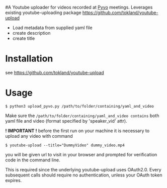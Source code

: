 #A Youtube uploader for videos recorded at [Pyvo](www.python.cz) meetings.
Leverages existing youtube-uploading package https://github.com/tokland/youtube-upload
- Load metadata from supplied yaml file
- create description
- create title

# Installation
see https://github.com/tokland/youtube-upload

# Usage
`$ python3 upload_pyvo.py /path/to/folder/containing/yaml_and_video`

Make sure the `/path/to/folder/containing/yaml_and_video contains`
both yaml file and video (format specified by 'speaker\_vid' attr).

**! IMPORTANT !**
before the first run on your machine it is necessary to upload any video with command

`$ youtube-upload --title="DummyVideo" dummy_video.mp4`

you will be given url to visit in your browser and prompted for verification code in the command line.

This is required since the underlying youtube-upload uses OAuth2.0.
Every subsequent calls should require no authentication, unless your OAuth token expires.
